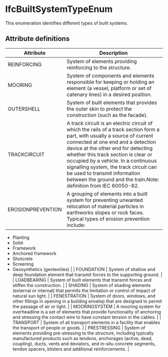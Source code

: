 IfcBuiltSystemTypeEnum
======================
This enumeration identifies different types of built systems.


Attribute definitions
---------------------
| Attribute         | Description                                                                                                                                                                                                                                                                                                                                                                                                                       |
|-------------------|-----------------------------------------------------------------------------------------------------------------------------------------------------------------------------------------------------------------------------------------------------------------------------------------------------------------------------------------------------------------------------------------------------------------------------------|
| REINFORCING       | System of elements providing reinforcing to the structure.                                                                                                                                                                                                                                                                                                                                                                        |
| MOORING           | System of components and elements responsible for keeping or holding an element (a vessel, platform or set of catenary lines) in a desired position.                                                                                                                                                                                                                                                                              |
| OUTERSHELL        | System of built elements that provides the outer skin to protect the construction (such as the facade).                                                                                                                                                                                                                                                                                                                           |
| TRACKCIRCUIT      | A track circuit is an electric circuit of which the rails of a track section form a part, with usually a source of current connected at one end and a detection device at the other end for detecting whether this track section is clear or occupied by a vehicle. In a continuous signalling system, the track circuit can be used to transmit information between the ground and the train.Note: definition from IEC 60050-82. |
| EROSIONPREVENTION | A grouping of elements into a built system for preventing unwanted relocation of material particles in earthworks slopes or rock faces. Typical types of erosion prevention include:

  * Planting
  * Solid
  * Framework
  * Anchored framework
  * Shotcrete
  * Screening
  * Geosynthetics (geotextiles)                                                                                                                     |
| FOUNDATION        | System of shallow and deep foundation element that transmit forces to the supporting ground.                                                                                                                                                                                                                                                                                                                                      |
| LOADBEARING       | System of built elements that transmit forces and stiffen the construction.                                                                                                                                                                                                                                                                                                                                                       |
| SHADING           | System of shading elements (external or internal) that permits the limitation or control of impact of natural sun light.                                                                                                                                                                                                                                                                                                          |
| FENESTRATION      | System of doors, windows, and other fillings in opening in a building envelop that are designed to permit the passage of air or light.                                                                                                                                                                                                                                                                                            |
| MOORINGSYSTEM     | A mooring system for overheadline is a set of elements that provide functionality of anchoring and stressing the contact wire to have constant tension in the cables.                                                                                                                                                                                                                                                             |
| TRANSPORT         | System of all transport elements in a facility that enables the transport of people or goods.                                                                                                                                                                                                                                                                                                                                     |
| PRESTRESSING      | System of elements providing pre-stressing to the structure, including typically manufactured products such as tendons, anchorages (active, dead, coupling), ducts, vents and deviators, and in-situ concrete segments, tendon spacers, blisters and additional reinforcements.                                                                                                                                                   |


